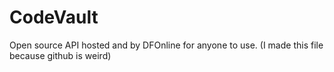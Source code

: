 # CodeVault

Open source API hosted and by DFOnline for anyone to use.
(I made this file because github is weird)